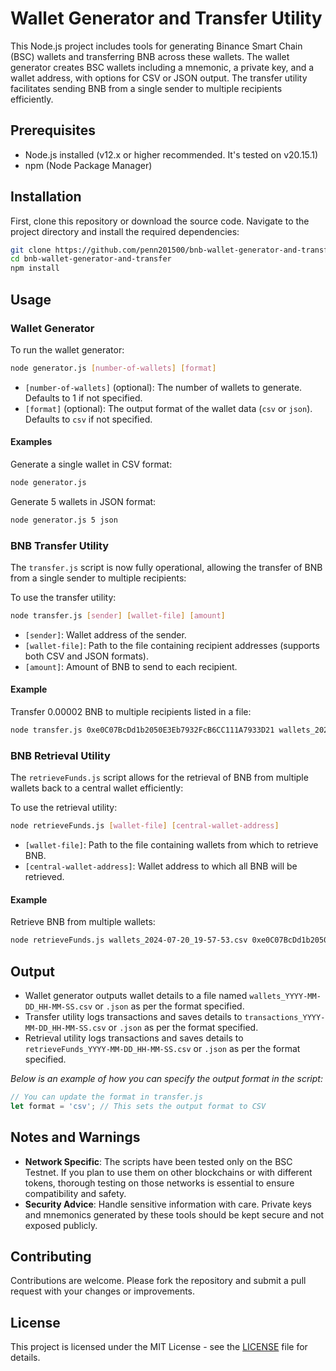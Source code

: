 
# Wallet Generator and Transfer Utility

This Node.js project includes tools for generating Binance Smart Chain (BSC) wallets and transferring BNB across these wallets. The wallet generator creates BSC wallets including a mnemonic, a private key, and a wallet address, with options for CSV or JSON output. The transfer utility facilitates sending BNB from a single sender to multiple recipients efficiently.

## Prerequisites

- Node.js installed (v12.x or higher recommended. It's tested on v20.15.1)
- npm (Node Package Manager)

## Installation

First, clone this repository or download the source code. Navigate to the project directory and install the required dependencies:

```bash
git clone https://github.com/penn201500/bnb-wallet-generator-and-transfer.git
cd bnb-wallet-generator-and-transfer
npm install
```

## Usage

### Wallet Generator

To run the wallet generator:

```bash
node generator.js [number-of-wallets] [format]
```

- `[number-of-wallets]` (optional): The number of wallets to generate. Defaults to 1 if not specified.
- `[format]` (optional): The output format of the wallet data (`csv` or `json`). Defaults to `csv` if not specified.

#### Examples

Generate a single wallet in CSV format:

```bash
node generator.js
```

Generate 5 wallets in JSON format:

```bash
node generator.js 5 json
```

### BNB Transfer Utility

The `transfer.js` script is now fully operational, allowing the transfer of BNB from a single sender to multiple recipients:

To use the transfer utility:

```bash
node transfer.js [sender] [wallet-file] [amount]
```

- `[sender]`: Wallet address of the sender.
- `[wallet-file]`: Path to the file containing recipient addresses (supports both CSV and JSON formats).
- `[amount]`: Amount of BNB to send to each recipient.

#### Example

Transfer 0.00002 BNB to multiple recipients listed in a file:

```bash
node transfer.js 0xe0C07BcDd1b2050E3Eb7932FcB6CC111A7933D21 wallets_2024-07-20_19-57-53.csv 0.00002
```

### BNB Retrieval Utility

The `retrieveFunds.js` script allows for the retrieval of BNB from multiple wallets back to a central wallet efficiently:

To use the retrieval utility:

```bash
node retrieveFunds.js [wallet-file] [central-wallet-address]
```

- `[wallet-file]`: Path to the file containing wallets from which to retrieve BNB.
- `[central-wallet-address]`: Wallet address to which all BNB will be retrieved.

#### Example

Retrieve BNB from multiple wallets:

```bash
node retrieveFunds.js wallets_2024-07-20_19-57-53.csv 0xe0C07BcDd1b2050E3Eb7932FcB6CC111A7933D21
```

## Output

- Wallet generator outputs wallet details to a file named `wallets_YYYY-MM-DD_HH-MM-SS.csv` or `.json` as per the format specified.
- Transfer utility logs transactions and saves details to `transactions_YYYY-MM-DD_HH-MM-SS.csv` or `.json` as per the format specified.
- Retrieval utility logs transactions and saves details to `retrieveFunds_YYYY-MM-DD_HH-MM-SS.csv` or `.json` as per the format specified.

*Below is an example of how you can specify the output format in the script:*

```javascript
// You can update the format in transfer.js
let format = 'csv'; // This sets the output format to CSV
```

## Notes and Warnings

- **Network Specific**: The scripts have been tested only on the BSC Testnet. If you plan to use them on other blockchains or with different tokens, thorough testing on those networks is essential to ensure compatibility and safety.
- **Security Advice**: Handle sensitive information with care. Private keys and mnemonics generated by these tools should be kept secure and not exposed publicly.

## Contributing

Contributions are welcome. Please fork the repository and submit a pull request with your changes or improvements.

## License

This project is licensed under the MIT License - see the [LICENSE](LICENSE) file for details.
